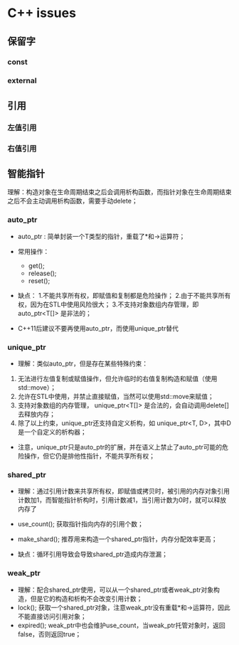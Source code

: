 # C++ issues  
## 保留字
### const  

### external  

## 引用
### 左值引用
### 右值引用

## 智能指针
理解：构造对象在生命周期结束之后会调用析构函数，而指针对象在生命周期结束之后不会主动调用析构函数，需要手动delete；
### auto_ptr
- auto_ptr<T> : 简单封装一个T类型的指针，重载了*和->运算符；
- 常用操作：
    - get(); 
    - release();
    - reset(); 
- 缺点：
1.不能共享所有权，即赋值和复制都是危险操作；
2.由于不能共享所有权，因为在STL中使用风险很大；
3.不支持对象数组内存管理，即auto_ptr<T[]> 是非法的；

- C++11后建议不要再使用auto_ptr，而使用unique_ptr替代  
### unique_ptr
- 理解：类似auto_ptr，但是存在某些特殊约束：
1. 无法进行左值复制或赋值操作，但允许临时的右值复制构造和赋值（使用std::move）；
2. 允许在STL中使用，并禁止直接赋值，当然可以使用std::move来赋值；
3. 支持对象数组的内存管理， unique_ptr<T[]> 是合法的，会自动调用delete[]去释放内存；
4. 除了以上约束，unique_ptr还支持自定义析构，如 unique_ptr<T, D>，其中D是一个自定义的析构器；  

- 注意，unique_ptr只是auto_ptr的扩展，并在语义上禁止了auto_ptr可能的危险操作，但它仍是排他性指针，不能共享所有权；  
### shared_ptr  
- 理解：通过引用计数来共享所有权，即赋值或拷贝时，被引用的内存对象引用计数加1，而智能指针析构时，引用计数减1，当引用计数为0时，就可以释放内存了  
- use_count(); 获取指针指向内存的引用个数；
- make_shard<T>(); 推荐用来构造一个shared_ptr指针，内存分配效率更高；

- 缺点：循环引用导致会导致shared_ptr造成内存泄漏；

### weak_ptr  
- 理解：配合shared_ptr使用，可以从一个shared_ptr或者weak_ptr对象构造，但是它的构造和析构不会改变引用计数；
- lock(); 获取一个shared_ptr对象，注意weak_ptr没有重载*和->运算符，因此不能直接访问引用对象；
- expired(); weak_ptr中也会维护use_count，当weak_ptr托管对象时，返回false，否则返回true；



